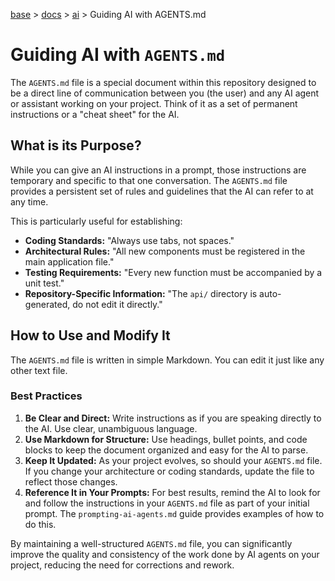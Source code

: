 [base](../README.md) > [docs](./README.md) > [ai](./ai.md) > Guiding AI with AGENTS.md

# Guiding AI with `AGENTS.md`

The `AGENTS.md` file is a special document within this repository designed to
be a direct line of communication between you (the user) and any AI agent or
assistant working on your project.
Think of it as a set of permanent instructions or a "cheat sheet" for the AI.

## What is its Purpose?

While you can give an AI instructions in a prompt, those instructions are
temporary and specific to that one conversation.
The `AGENTS.md` file provides a persistent set of rules and guidelines that
the AI can refer to at any time.

This is particularly useful for establishing:

- **Coding Standards:** "Always use tabs, not spaces."
- **Architectural Rules:** "All new components must be registered in the main
  application file."
- **Testing Requirements:** "Every new function must be accompanied by a unit
  test."
- **Repository-Specific Information:** "The `api/` directory is
  auto-generated, do not edit it directly."

## How to Use and Modify It

The `AGENTS.md` file is written in simple Markdown.
You can edit it just like any other text file.

### Best Practices

1.  **Be Clear and Direct:** Write instructions as if you are speaking
    directly to the AI.
    Use clear, unambiguous language.
2.  **Use Markdown for Structure:** Use headings, bullet points, and code
    blocks to keep the document organized and easy for the AI to parse.
3.  **Keep It Updated:** As your project evolves, so should your `AGENTS.md`
    file.
    If you change your architecture or coding standards, update the file to
    reflect those changes.
4.  **Reference It in Your Prompts:** For best results, remind the AI to look
    for and follow the instructions in your `AGENTS.md` file as part of your
    initial prompt.
    The `prompting-ai-agents.md` guide provides examples of how to do this.

By maintaining a well-structured `AGENTS.md` file, you can significantly
improve the quality and consistency of the work done by AI agents on your
project, reducing the need for corrections and rework.
